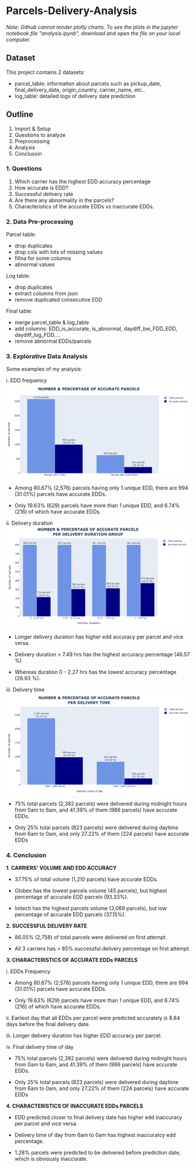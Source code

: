 # Parcels-Delivery-Analysis

*Note: Github cannot render plotly charts. To see the plots in the jupyter notebook file "analysis.ipynb", download and open the file on your local computer.*

## Dataset
This project contains 2 datasets:
- parcel_table: information about parcels such as pickup_date, final_delivery_date, origin_country, carrier_name, etc..
- log_table: detailed logs of delivery date prediction

## Outline
1. Import & Setup
2. Questions to analyze
3. Preprocessing
4. Analysis
5. Conclusoin

### 1. Questions 
1. Which carrier has the highest EDD accuracy percentage
2. How accurate is EDD?
3. Successful delivery rate
4. Are there any abnormality in the parcels?
5. Characteristics of the accurate EDDs vs inaccurate EDDs.

### 2. Data Pre-processing
Parcel table:
- drop duplicates
- drop cols with lots of missing values
- fillna for some columns
- abnormal values

Log table:
- drop duplicates
- extract columns from json
- remove duplicated consecutive EDD

Final table:
- merge parcel_table & log_table
- add columns: EDD_is_accurate, is_abnormal, daydiff_bw_FDD_EDD, daydiff_log_FDD,...
- remove abnormal EDDs/parcels

### 3. Explorative Data Analysis
Some examples of my analysis:

i. EDD frequency
![EDD-frequency](https://github.com/thuminhle59/Parcels-Delivery-Analysis/blob/main/Images/EDD-freq.png)
- Among 80.67% (2,576) parcels having only 1 unique EDD, there are 994 (31.01%) parcels have accurate EDDs.

- Only 19.63% (629) parcels have more than 1 unique EDD, and 6.74% (216) of which have accurate EDDs.

ii. Delivery duration
![Delivery-duration](https://github.com/thuminhle59/Parcels-Delivery-Analysis/blob/main/Images/Delivery-duration.png)

- Longer delivery duration has higher edd accuracy per parcel and vice versa.

- Delivery duration > 7.49 hrs has the highest accuracy percentage (46.57 %)

- Whereas duration 0 - 2.27 hrs has the lowest accuracy percentage (26.93 %).

iii. Delivery time
![Delivery-time](https://github.com/thuminhle59/Parcels-Delivery-Analysis/blob/main/Images/Delivery-time.png)

- 75% total parcels (2,382 parcels) were delivered during midnight hours from 0am to 6am, and 41.39% of them (986 parcels) have accurate EDDs.

- Only 25% total parcels (823 parcels) were delivered during daytime from 6am to 0am, and only 27.22% of them (224 parcels) have accurate EDDs
  
### 4. Conclusion

**1. CARRIERS' VOLUME AND EDD ACCURACY**

- 37.75% of total volume (1,210 parcels) have accurate EDDs.

- Globex has the lowest parcels volume (45 parcels), but highest percentage of accurate EDD parcels (93.33%).

- Initech has the highest parcels volume (3,069 parcels), but low percentage of accurate EDD parcels (37.15%).

**2. SUCCESSFUL DELIVERY RATE**

- 86.05% (2,758) of total parcels were delivered on first attempt.

- All 3 carriers has > 85% successful delivery percentage on first attempt.

**3. CHARACTERISTICS OF ACCURATE EDDs PARCELS**

i. EDDs Frequency

- Among 80.67% (2,576) parcels having only 1 unique EDD, there are 994 (31.01%) parcels have accurate EDDs.

- Only 19.63% (629) parcels have more than 1 unique EDD, and 6.74% (216) of which have accurate EDDs.

ii. Earliest day that all EDDs per parcel were predicted accurately is 8.84 days before the final delivery date.

iii. Longer delivery duration has higher EDD accuracy per parcel.

iv. Final delivery time of day

- 75% total parcels (2,382 parcels) were delivered during midnight hours from 0am to 6am, and 41.39% of them (986 parcels) have accurate EDDs.

- Only 25% total parcels (823 parcels) were delivered during daytime from 6am to 0am, and only 27.22% of them (224 parcels) have accurate EDDs

**4. CHARACTERISTICS OF INACCURATE EDDs PARCELS**

- EDD predicted closer to final delivery date has higher edd inaccuracy per parcel and vice versa.

- Delivery time of day from 6am to 0am has highest inaccuratcy edd percentage.

- 1.28% parcels were predicted to be delivered before prediction date, which is obviously inaccurate.
